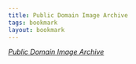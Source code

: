 ```yaml
---
title: Public Domain Image Archive
tags: bookmark
layout: bookmark
---
```

[<cite> Public Domain Image Archive</cite>](https://pdimagearchive.org/)